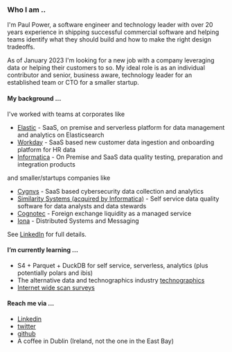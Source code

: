 


### Who I am ..
I'm Paul Power, a software engineer and technology leader with over 20 years experience in shipping successful commercial software and helping teams identify what they should build and how to make the right design tradeoffs.

As of January 2023 I'm looking for a new job with a company leveraging data or helping their customers to so. My ideal role is as an individual contributor and senior, business aware, technology leader for an established team or CTO for a smaller startup. 


#### My background ...
I've worked with teams at corporates like 
* [Elastic](https://www.linkedin.com/company/elastic/) - SaaS, on premise and serverless platform for data management and analytics on Elasticsearch
* [Workday](https://www.linkedin.com/company/workday/) - SaaS based new customer data ingestion and onboarding platform for HR data
* [Informatica](https://www.linkedin.com/company/informatica/) - On Premise and SaaS data quality testing, preparation and integration products

and smaller/startups companies like
* [Cygnvs](https://www.linkedin.com/company/cygnvs/) - SaaS based cybersecurity data collection and analytics
* [Similarity Systems (acquired by Informatica)]() - Self service data quality software for data analysts and data stewards
* [Cognotec](https://www.linkedin.com/company/cognotec/) - Foreign exchange liquidity as a managed service
* [Iona](https://www.linkedin.com/company/iona) - Distributed Systems and Messaging

See [LinkedIn](https://www.linkedin.com/in/paulpower/) for full details.

#### I’m currently learning ...
* S4 + Parquet + DuckDB for self service, serverless, analytics (plus potentially polars and ibis)
* The alternative data and technographics industry [technographics](https://www.semrush.com/blog/technographics/) 
* [Internet wide scan surveys](https://securitytrails.com/blog/internet-scanning)


#### Reach me via ...
* [Linkedin](https://www.linkedin.com/in/paulpower/?originalSubdomain=ie)
* [twitter](https://www.twitter.com/peerside)
* [github](https://github.com/)
* A coffee in Dublin (Ireland, not the one in the East Bay)


